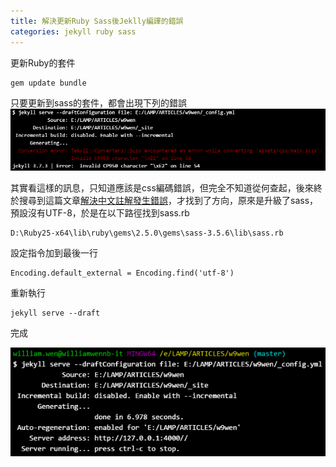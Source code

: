 ```yaml
---
title: 解決更新Ruby Sass後Jeklly編譯的錯誤
categories: jekyll ruby sass
---
```


更新Ruby的套件
```ruby
gem update bundle
```
只要更新到sass的套件，都會出現下列的錯誤
![solved-update-01](/images/2018/04/solved-update-01.png)

其實看這樣的訊息，只知道應該是css編碼錯誤，但完全不知道從何查起，後來終於搜尋到這篇文章[解決中文註解發生錯誤](http://jsnwork.kiiuo.com/archives/1723/sass-scss-compass-susy2-ruby-%E8%A7%A3%E6%B1%BA%E4%B8%AD%E6%96%87%E8%A8%BB%E8%A7%A3%E7%99%BC%E7%94%9F%E9%8C%AF%E8%AA%A4)，才找到了方向，原來是升級了sass，預設沒有UTF-8，於是在以下路徑找到sass.rb
```
D:\Ruby25-x64\lib\ruby\gems\2.5.0\gems\sass-3.5.6\lib\sass.rb
```
設定指令加到最後一行
```
Encoding.default_external = Encoding.find('utf-8')
```
重新執行
```
jekyll serve --draft
```
完成

![solved-update-02](/images/2018/04/solved-update-02.png)

